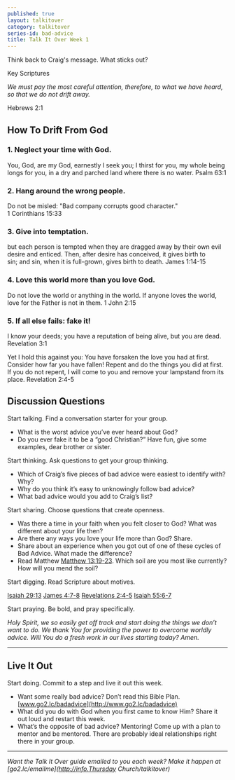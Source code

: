 ```yaml
---
published: true
layout: talkitover
category: talkitover
series-id: bad-advice
title: Talk It Over Week 1
---
```


<p class="lead">Think back to Craig's message. What sticks out?</p> 

Key Scriptures

_We must pay the most careful attention, therefore, to what we have heard, so that we do not drift away._ 

Hebrews 2:1

## How To Drift From God

### 1. Neglect your time with God.
You, God, are my God, earnestly I seek you; I thirst for you, my whole being longs for you, in a dry and parched land where there is no water. 
Psalm 63:1

### 2. Hang around the wrong people.
Do not be misled: "Bad company corrupts good character."  
1 Corinthians 15:33

### 3. Give into temptation.
but each person is tempted when they are dragged away by their own evil desire and enticed. Then, after desire has conceived, it gives birth to sin; and sin, when it is full-grown, gives birth to death. 
James 1:14-15

### 4. Love this world more than you love God.
Do not love the world or anything in the world. If anyone loves the world, love for the Father is not in them. 
1 John 2:15

### 5. If all else fails: fake it! 
I know your deeds; you have a reputation of being alive, but you are dead.
Revelation 3:1

Yet I hold this against you: You have forsaken the love you had at first.  Consider how far you have fallen! Repent and do the things you did at first. If you do not repent, I will come to you and remove your lampstand from its place.
Revelation 2:4-5


## Discussion Questions
<p class="lead">Start talking. Find a conversation starter for your group.</p> 

*	What is the worst advice you’ve ever heard about God?
*	Do you ever fake it to be a “good Christian?” Have fun, give some examples, dear brother or sister.

<p class="lead">Start thinking. Ask questions to get your group thinking.</p> 

*	Which of Craig’s five pieces of bad advice were easiest to identify with? Why? 
*	Why do you think it’s easy to unknowingly follow bad advice?
*	What bad advice would you add to Craig’s list?  
 
<p class="lead">Start sharing. Choose questions that create openness.</p> 

*	Was there a time in your faith when you felt closer to God? What was different about your life then?
*	Are there any ways you love your life more than God? Share.
*	Share about an experience when you got out of one of these cycles of Bad Advice. What made the difference?
* Read Matthew [Matthew 13:19-23](https://www.bible.com/bible/111/mat.13.19-23.niv). Which soil are you most like currently? How will you mend the soil? 

<p class="lead">Start digging. Read Scripture about motives.</p> 

[Isaiah 29:13](https://www.bible.com/bible/111/isa.29.13.niv) [James 4:7-8](https://www.bible.com/bible/111/jam.4.7-8.niv) [Revelations 2:4-5](https://www.bible.com/bible/111/rev.2.4-5.niv) [Isaiah 55:6-7](https://www.bible.com/bible/111/isa.55.6-7.niv)

<p class="lead">Start praying. Be bold, and pray specifically.</p> 

_Holy Spirit, we so easily get off track and start doing the things we don’t want to do. We thank You for providing the power to overcome worldly advice. Will You do a fresh work in our lives starting today? Amen._

* * *

## Live It Out
<p class="lead">Start doing. Commit to a step and live it out this week.</p>

*	Want some really bad advice? Don’t read this Bible Plan. [www.go2.lc/badadvice](http://www.go2.lc/badadvice)
* What did you do with God when you first came to know Him? Share it out loud and restart this week.
* What’s the opposite of bad advice? Mentoring! Come up with a plan to mentor and be mentored. There are probably ideal relationships right there in your group.

* * *

_Want the Talk It Over guide emailed to you each week? Make it happen at [go2.lc/emailme](http://info.Thursday Church/talkitover)_
